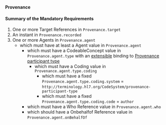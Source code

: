 **Provenance**

#### Summary of the Mandatory Requirements
1. One or more Target References  in `Provenance.target`
1.  An  instant  in `Provenance.recorded`
1. One or more  Agents  in `Provenance.agent`
   - which must have at least  a  Agent value  in `Provenance.agent`
      - which must have a  CodeableConcept value  in `Provenance.agent.type`
with an [extensible](http://hl7.org/fhir/R4/terminologies.html#extensible)
 binding to [Provenance participant type](http://hl7.org/fhir/ValueSet/provenance-agent-type)
         - which must have a  Coding value  in `Provenance.agent.type.coding`
            - which must have a fixed `Provenance.agent.type.coding.system` = `http://terminology.hl7.org/CodeSystem/provenance-participant-type`
            - which must have a fixed `Provenance.agent.type.coding.code` = `author`
      - which must have a Who Reference value  in `Provenance.agent.who`
      - which should have a Onbehalfof Reference value  in `Provenance.agent.onBehalfOf`
